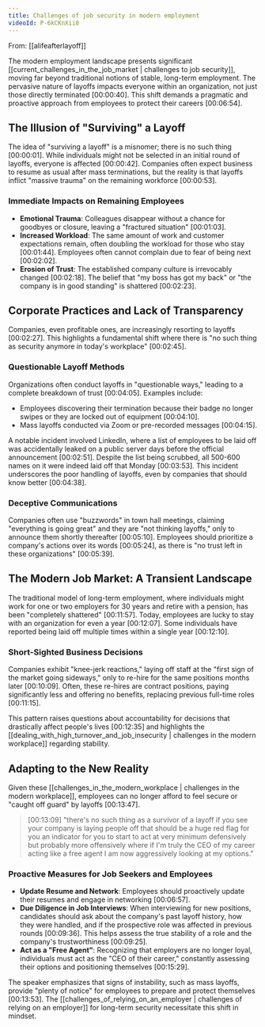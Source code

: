 ```yaml
---
title: Challenges of job security in modern employment
videoId: P-6kCKnXii8
---
```


From: [[alifeafterlayoff]] <br/> 

The modern employment landscape presents significant [[current_challenges_in_the_job_market | challenges to job security]], moving far beyond traditional notions of stable, long-term employment. The pervasive nature of layoffs impacts everyone within an organization, not just those directly terminated <a class="yt-timestamp" data-t="00:00:40">[00:00:40]</a>. This shift demands a pragmatic and proactive approach from employees to protect their careers <a class="yt-timestamp" data-t="00:06:54">[00:06:54]</a>.

## The Illusion of "Surviving" a Layoff

The idea of "surviving a layoff" is a misnomer; there is no such thing <a class="yt-timestamp" data-t="00:00:01">[00:00:01]</a>. While individuals might not be selected in an initial round of layoffs, everyone is affected <a class="yt-timestamp" data-t="00:00:42">[00:00:42]</a>. Companies often expect business to resume as usual after mass terminations, but the reality is that layoffs inflict "massive trauma" on the remaining workforce <a class="yt-timestamp" data-t="00:00:53">[00:00:53]</a>.

### Immediate Impacts on Remaining Employees

*   **Emotional Trauma**: Colleagues disappear without a chance for goodbyes or closure, leaving a "fractured situation" <a class="yt-timestamp" data-t="00:01:03">[00:01:03]</a>.
*   **Increased Workload**: The same amount of work and customer expectations remain, often doubling the workload for those who stay <a class="yt-timestamp" data-t="00:01:44">[00:01:44]</a>. Employees often cannot complain due to fear of being next <a class="yt-timestamp" data-t="00:02:02">[00:02:02]</a>.
*   **Erosion of Trust**: The established company culture is irrevocably changed <a class="yt-timestamp" data-t="00:02:18">[00:02:18]</a>. The belief that "my boss has got my back" or "the company is in good standing" is shattered <a class="yt-timestamp" data-t="00:02:23">[00:02:23]</a>.

## Corporate Practices and Lack of Transparency

Companies, even profitable ones, are increasingly resorting to layoffs <a class="yt-timestamp" data-t="00:02:27">[00:02:27]</a>. This highlights a fundamental shift where there is "no such thing as security anymore in today's workplace" <a class="yt-timestamp" data-t="00:02:45">[00:02:45]</a>.

### Questionable Layoff Methods

Organizations often conduct layoffs in "questionable ways," leading to a complete breakdown of trust <a class="yt-timestamp" data-t="00:04:05">[00:04:05]</a>. Examples include:
*   Employees discovering their termination because their badge no longer swipes or they are locked out of equipment <a class="yt-timestamp" data-t="00:04:10">[00:04:10]</a>.
*   Mass layoffs conducted via Zoom or pre-recorded messages <a class="yt-timestamp" data-t="00:04:15">[00:04:15]</a>.

A notable incident involved LinkedIn, where a list of employees to be laid off was accidentally leaked on a public server days before the official announcement <a class="yt-timestamp" data-t="00:02:51">[00:02:51]</a>. Despite the list being scrubbed, all 500-600 names on it were indeed laid off that Monday <a class="yt-timestamp" data-t="00:03:53">[00:03:53]</a>. This incident underscores the poor handling of layoffs, even by companies that should know better <a class="yt-timestamp" data-t="00:04:38">[00:04:38]</a>.

### Deceptive Communications

Companies often use "buzzwords" in town hall meetings, claiming "everything is going great" and they are "not thinking layoffs," only to announce them shortly thereafter <a class="yt-timestamp" data-t="00:05:10">[00:05:10]</a>. Employees should prioritize a company's actions over its words <a class="yt-timestamp" data-t="00:05:24">[00:05:24]</a>, as there is "no trust left in these organizations" <a class="yt-timestamp" data-t="00:05:39">[00:05:39]</a>.

## The Modern Job Market: A Transient Landscape

The traditional model of long-term employment, where individuals might work for one or two employers for 30 years and retire with a pension, has been "completely shattered" <a class="yt-timestamp" data-t="00:11:57">[00:11:57]</a>. Today, employees are lucky to stay with an organization for even a year <a class="yt-timestamp" data-t="00:12:07">[00:12:07]</a>. Some individuals have reported being laid off multiple times within a single year <a class="yt-timestamp" data-t="00:12:10">[00:12:10]</a>.

### Short-Sighted Business Decisions

Companies exhibit "knee-jerk reactions," laying off staff at the "first sign of the market going sideways," only to re-hire for the same positions months later <a class="yt-timestamp" data-t="00:10:09">[00:10:09]</a>. Often, these re-hires are contract positions, paying significantly less and offering no benefits, replacing previous full-time roles <a class="yt-timestamp" data-t="00:11:15">[00:11:15]</a>.

This pattern raises questions about accountability for decisions that drastically affect people's lives <a class="yt-timestamp" data-t="00:12:35">[00:12:35]</a> and highlights the [[dealing_with_high_turnover_and_job_insecurity | challenges in the modern workplace]] regarding stability.

## Adapting to the New Reality

Given these [[challenges_in_the_modern_workplace | challenges in the modern workplace]], employees can no longer afford to feel secure or "caught off guard" by layoffs <a class="yt-timestamp" data-t="00:13:47">[00:13:47]</a>.

> [00:13:09] "there's no such thing as a survivor of a layoff if you see your company is laying people off that should be a huge red flag for you an indicator for you to start to act at very minimum defensively but probably more offensively where if I'm truly the CEO of my career acting like a free agent I am now aggressively looking at my options."

### Proactive Measures for Job Seekers and Employees

*   **Update Resume and Network**: Employees should proactively update their resumes and engage in networking <a class="yt-timestamp" data-t="00:06:57">[00:06:57]</a>.
*   **Due Diligence in Job Interviews**: When interviewing for new positions, candidates should ask about the company's past layoff history, how they were handled, and if the prospective role was affected in previous rounds <a class="yt-timestamp" data-t="00:09:36">[00:09:36]</a>. This helps assess the true stability of a role and the company's trustworthiness <a class="yt-timestamp" data-t="00:09:25">[00:09:25]</a>.
*   **Act as a "Free Agent"**: Recognizing that employers are no longer loyal, individuals must act as the "CEO of their career," constantly assessing their options and positioning themselves <a class="yt-timestamp" data-t="00:15:29">[00:15:29]</a>.

The speaker emphasizes that signs of instability, such as mass layoffs, provide "plenty of notice" for employees to prepare and protect themselves <a class="yt-timestamp" data-t="00:13:53">[00:13:53]</a>. The [[challenges_of_relying_on_an_employer | challenges of relying on an employer]] for long-term security necessitate this shift in mindset.